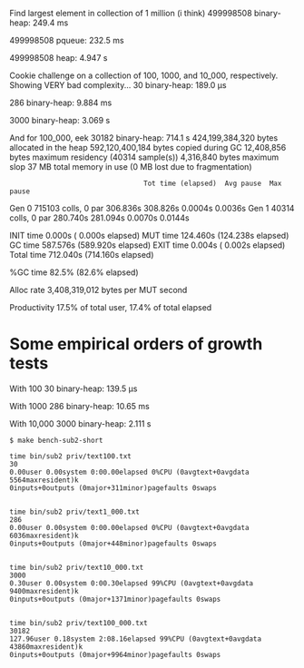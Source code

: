 Find largest element in collection of 1 million (i think)
499998508
binary-heap: 249.4 ms

499998508
pqueue: 232.5 ms

499998508
heap: 4.947 s


Cookie challenge on a collection of 100, 1000, and 10_000, respectively.
Showing VERY bad complexity...
30
binary-heap: 189.0 μs

286
binary-heap: 9.884 ms

3000
binary-heap: 3.069 s

And for 100_000, eek
30182
binary-heap: 714.1 s
 424,199,384,320 bytes allocated in the heap
 592,120,400,184 bytes copied during GC
      12,408,856 bytes maximum residency (40314 sample(s))
       4,316,840 bytes maximum slop
              37 MB total memory in use (0 MB lost due to fragmentation)

                                     Tot time (elapsed)  Avg pause  Max pause
  Gen  0     715103 colls,     0 par   306.836s  308.826s     0.0004s    0.0036s
  Gen  1     40314 colls,     0 par   280.740s  281.094s     0.0070s    0.0144s

  INIT    time    0.000s  (  0.000s elapsed)
  MUT     time  124.460s  (124.238s elapsed)
  GC      time  587.576s  (589.920s elapsed)
  EXIT    time    0.004s  (  0.002s elapsed)
  Total   time  712.040s  (714.160s elapsed)

  %GC     time      82.5%  (82.6% elapsed)

  Alloc rate    3,408,319,012 bytes per MUT second

  Productivity  17.5% of total user, 17.4% of total elapsed

# Some empirical orders of growth tests
With 100
30
binary-heap: 139.5 μs

With 1000
286
binary-heap: 10.65 ms

With 10,000
3000
binary-heap: 2.111 s

```
$ make bench-sub2-short

time bin/sub2 priv/text100.txt
30
0.00user 0.00system 0:00.00elapsed 0%CPU (0avgtext+0avgdata 5564maxresident)k
0inputs+0outputs (0major+311minor)pagefaults 0swaps


time bin/sub2 priv/text1_000.txt
286
0.00user 0.00system 0:00.00elapsed 0%CPU (0avgtext+0avgdata 6036maxresident)k
0inputs+0outputs (0major+448minor)pagefaults 0swaps


time bin/sub2 priv/text10_000.txt
3000
0.30user 0.00system 0:00.30elapsed 99%CPU (0avgtext+0avgdata 9400maxresident)k
0inputs+0outputs (0major+1371minor)pagefaults 0swaps


time bin/sub2 priv/text100_000.txt
30182
127.96user 0.18system 2:08.16elapsed 99%CPU (0avgtext+0avgdata 43860maxresident)k
0inputs+0outputs (0major+9964minor)pagefaults 0swaps
```
